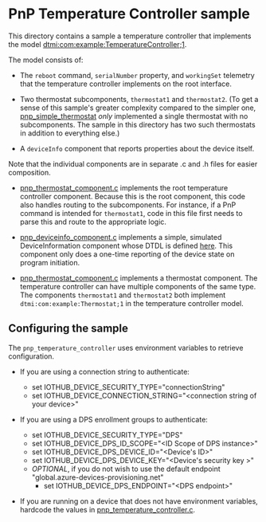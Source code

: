 # PnP Temperature Controller sample

This directory contains a sample a temperature controller that implements the model [dtmi:com:example:TemperatureController;1](https://github.com/Azure/opendigitaltwins-dtdl/blob/master/DTDL/v2/samples/TemperatureController.json).

The model consists of:

* The `reboot` command, `serialNumber` property, and `workingSet` telemetry that the temperature controller implements on the root interface.

* Two thermostat subcomponents, `thermostat1` and `thermostat2`.  (To get a sense of this sample's greater complexity compared to the simpler one, [pnp_simple_thermostat](../pnp_simple_thermostat) *only* implemented a single thermostat with no subcomponents.  The sample in this directory has two such thermostats in addition to everything else.)

* A `deviceInfo` component that reports properties about the device itself.

Note that the individual components are in separate .c and .h files for easier composition.

* [pnp_thermostat_component.c](./pnp_thermostat_component.c) implements the root temperature controller component.  Because this is the root component, this code also handles routing to the subcomponents.  For instance, if a PnP command is intended for `thermostat1`, code in this file first needs to parse this and route to the appropriate logic.

* [pnp_deviceinfo_component.c](./pnp_deviceinfo_component.c) implements a simple, simulated DeviceInformation component whose DTDL is defined [here](https://repo.azureiotrepository.com/Models/dtmi:azure:DeviceManagement:DeviceInformation;1?api-version=2020-05-01-preview).  This component only does a one-time reporting of the device state on program initiation.

* [pnp_thermostat_component.c](./pnp_thermostat_component.c) implements a thermostat component.  The temperature controller can have multiple components of the same type.  The components `thermostat1` and `thermostat2` both implement `dtmi:com:example:Thermostat;1` in the temperature controller model.

## Configuring the sample

The `pnp_temperature_controller` uses environment variables to retrieve configuration.  

* If you are using a connection string to authenticate:
  * set IOTHUB_DEVICE_SECURITY_TYPE="connectionString"
  * set IOTHUB_DEVICE_CONNECTION_STRING="\<connection string of your device\>"

* If you are using a DPS enrollment groups to authenticate:
  * set IOTHUB_DEVICE_SECURITY_TYPE="DPS"
  * set IOTHUB_DEVICE_DPS_ID_SCOPE="\<ID Scope of DPS instance\>"
  * set IOTHUB_DEVICE_DPS_DEVICE_ID="\<Device's ID\>"
  * set IOTHUB_DEVICE_DPS_DEVICE_KEY="\<Device's security key \>"
  * *OPTIONAL*, if you do not wish to use the default endpoint "global.azure-devices-provisioning.net"
    * set IOTHUB_DEVICE_DPS_ENDPOINT="\<DPS endpoint\>"

* If you are running on a device that does not have environment variables, hardcode the values in [pnp_temperature_controller.c](./pnp_temperature_controller.c).
